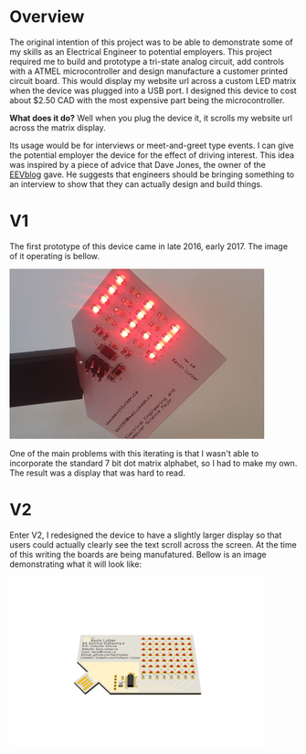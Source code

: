 # Overview 

The original intention of this project was to be able to demonstrate some of my skills as an Electrical Engineer to potential employers. This project required me to build and prototype a tri-state analog circuit, add controls with a ATMEL microcontroller and design manufacture a customer printed circuit board. This would display my website url across a custom LED matrix when the device was plugged into a USB port. I designed this device to cost about $2.50 CAD with the most expensive part being the microcontroller.  

<b>What does it do?</b> Well when you plug the device it, it scrolls my website url across the matrix display.

Its usage would be for interviews or meet-and-greet type events. I can give the potential employer the device for the effect of driving interest. This idea was inspired by a piece of advice that Dave Jones, the owner of the [EEVblog](https://www.eevblog.com/) gave. He suggests that engineers should be bringing something to an interview to show that they can actually design and build things.

# V1 

The first prototype of this device came in late 2016, early 2017. The image of it operating is bellow.  

![](./v1_board_image.jpg)

One of the main problems with this iterating is that I wasn't able to incorporate the standard 7 bit dot matrix alphabet, so I had to make my own. The result was a display that was hard to read. 

# V2

Enter V2, I redesigned the device to have a slightly larger display so that users could actually clearly see the text scroll across the screen. At the time of this writing the boards are being manufatured. Bellow is an image demonstrating what it will look like: 

![](./v2_board_image.png)







